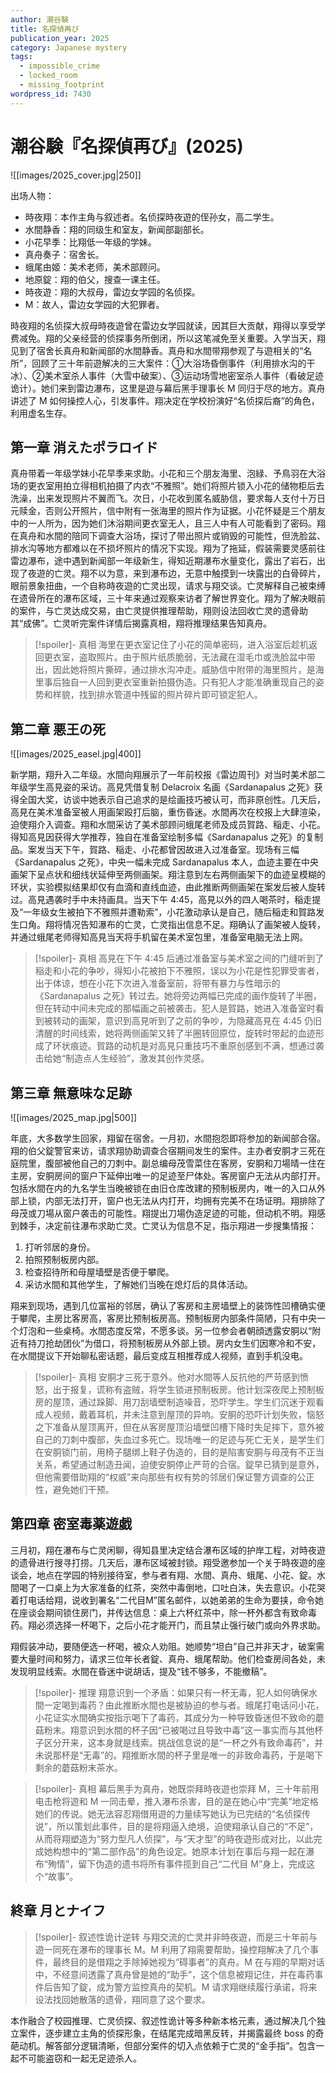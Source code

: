 ```yaml
---
author: 潮谷験
title: 名探偵再び
publication_year: 2025
category: Japanese mystery
tags:
  - impossible_crime
  - locked_room
  - missing_footprint
wordpress_id: 7430
---
```

# 潮谷験『名探偵再び』(2025)

![[images/2025_cover.jpg|250]]

出场人物：
- 時夜翔：本作主角与叙述者。名侦探時夜遊的侄孙女，高二学生。
- 水間静香：翔的同级生和室友，新闻部副部长。
- 小花早季：比翔低一年级的学妹。
- 真舟奏子：宿舍长。
- 蛾尾由姬：美术老师，美术部顾问。
- 地原錠：翔的伯父，搜查一课主任。
- 時夜遊：翔的大叔母，雷边女学园的名侦探。
- M：故人，雷边女学园的大犯罪者。

時夜翔的名侦探大叔母時夜遊曾在雷边女学园就读，因其巨大贡献，翔得以享受学费减免。翔的父亲经营的侦探事务所倒闭，所以这笔减免至关重要。入学当天，翔见到了宿舍长真舟和新闻部的水間静香。真舟和水間带翔参观了与遊相关的“名所”，回顾了三十年前遊解决的三大案件：①大浴场昏倒事件（利用排水沟的干冰）、②美术室杀人事件（大雪中破案）、③运动场雪地密室杀人事件（看破足迹诡计）。她们来到雷边瀑布，这里是遊与幕后黑手理事长 M 同归于尽的地方。真舟讲述了 M 如何操控人心，引发事件。翔决定在学校扮演好“名侦探后裔”的角色，利用虚名生存。

## 第一章 消えたポラロイド

真舟带着一年级学妹小花早季来求助。小花和三个朋友海里、泡緑、予鳥羽在大浴场的更衣室用拍立得相机拍摄了内衣“不雅照”。她们将照片锁入小花的储物柜后去洗澡，出来发现照片不翼而飞。次日，小花收到匿名威胁信，要求每人支付十万日元赎金，否则公开照片，信中附有一张海里的照片作为证据。小花怀疑是三个朋友中的一人所为，因为她们沐浴期间更衣室无人，且三人中有人可能看到了密码。翔在真舟和水間的陪同下调查大浴场，探讨了带出照片或销毁的可能性，但洗脸盆、排水沟等地方都难以在不损坏照片的情况下实现。翔为了拖延，假装需要灵感前往雷边瀑布，途中遇到新闻部一年级新生，得知近期瀑布水量变化，露出了岩石，出现了夜遊的亡灵。翔不以为意，来到瀑布边，无意中触摸到一块露出的白骨碎片，眼前景象扭曲，一个自称時夜遊的亡灵出现，请求与翔交谈。亡灵解释自己被束缚在遗骨所在的瀑布区域，三十年来通过观察来访者了解世界变化。翔为了解决眼前的案件，与亡灵达成交易，由亡灵提供推理帮助，翔则设法回收亡灵的遗骨助其“成佛”。亡灵听完案件详情后揭露真相，翔将推理结果告知真舟。

> [!spoiler]- 真相
> 海里在更衣室记住了小花的简单密码，进入浴室后趁机返回更衣室，盗取照片。由于照片纸质脆弱，无法藏在湿毛巾或洗脸盆中带出，因此她将照片撕碎，通过排水沟冲走。威胁信中附带的海里照片，是海里事后独自一人回到更衣室重新拍摄伪造。只有犯人才能准确重现自己的姿势和样貌，找到排水管道中残留的照片碎片即可锁定犯人。

## 第二章 悪王の死

![[images/2025_easel.jpg|400]]

新学期，翔升入二年级。水間向翔展示了一年前校报《雷边周刊》对当时美术部二年级学生高見姿的采访。高見凭借复制 Delacroix 名画《Sardanapalus 之死》获得全国大奖，访谈中她表示自己追求的是绘画技巧被认可，而非原创性。几天后，高見在美术准备室被人用画架殴打后脑，重伤昏迷。水間再次在校报上大肆渲染，迫使翔介入调查。翔和水間采访了美术部顾问蛾尾老师及成员賀路、稲走、小花。得知高見因获得大学推荐，独自在准备室绘制多幅《Sardanapalus 之死》的复制品。案发当天下午，賀路、稲走、小花都曾因故进入过准备室。现场有三幅《Sardanapalus 之死》，中央一幅未完成 Sardanapalus 本人，血迹主要在中央画架下呈点状和细线状延伸至两侧画架。翔注意到左右两侧画架下的血迹呈模糊的环状，实验模拟结果却仅有血滴和直线血迹，由此推断两侧画架在案发后被人旋转过。高見遇袭时手中未持画具。当天下午 4:45，高見以外的四人喝茶时，稲走提及“一年级女生被拍下不雅照并遭勒索”，小花激动承认是自己，随后稲走和賀路发生口角。翔将情况告知瀑布的亡灵，亡灵指出信息不足。翔确认了画架被人旋转，并通过蛾尾老师得知高見当天将手机留在美术室包里，准备室电脑无法上网。

> [!spoiler]- 真相
> 高見在下午 4:45 后通过准备室与美术室之间的门缝听到了稲走和小花的争吵，得知小花被拍下不雅照，误以为小花是性犯罪受害者，出于体谅，想在小花下次进入准备室前，将带有暴力与性暗示的《Sardanapalus 之死》转过去。她将旁边两幅已完成的画作旋转了半圈，但在转动中间未完成的那幅画之前被袭击。犯人是賀路，她进入准备室时看到被转动的画架，意识到高見听到了之前的争吵，为隐藏高見在 4:45 仍旧清醒的时间线索，她将两侧画架又转了半圈转回原位，旋转时带起的血迹形成了环状痕迹。賀路的动机是对高見只重技巧不重原创感到不满，想通过袭击给她“制造点人生经验”，激发其创作灵感。

## 第三章 無意味な足跡

![[images/2025_map.jpg|500]]

年底，大多数学生回家，翔留在宿舍。一月初，水間抱怨即将参加的新闻部合宿。翔的伯父錠警官来访，请求翔协助调查合宿期间发生的案件。主办者安胴才三死在庭院里，腹部被他自己的刀刺中。副总编母茂雪菜住在客房，安胴和刀場晴一住在主房，安胴房间的窗户下延伸出唯一的足迹至尸体处。客房窗户无法从内部打开。包括水間在内的九名学生当晚被锁在由旧仓库改建的预制板房内，唯一的入口从外部上锁，内部无法打开，窗户也无法从内打开，均拥有完美不在场证明。翔排除了母茂或刀場从窗户袭击的可能性。翔提出刀場伪造足迹的可能，但动机不明。翔感到棘手，决定前往瀑布求助亡灵。亡灵认为信息不足，指示翔进一步搜集情报：
1. 打听邻居的身份。
2. 拍照预制板房内部。
3. 检查招待所和母屋墙壁是否便于攀爬。
4. 采访水間和其他学生，了解她们当晚在熄灯后的具体活动。

翔来到现场，遇到几位富裕的邻居，确认了客房和主房墙壁上的装饰性凹槽确实便于攀爬，主房比客房高，客房比预制板房高。预制板房内部条件简陋，只有中央一个灯泡和一些桌椅。水間态度反常，不愿多谈。另一位参会者朝顔透露安胴以“附近有持刀抢劫团伙”为借口，将预制板房从外部上锁。房内女生们因寒冷和不安，在水間提议下开始聊私密话题，最后变成互相推荐成人视频，直到手机没电。

> [!spoiler]- 真相
> 安胴才三死于意外。他对水間等人反抗他的严苛感到愤怒，出于报复，谎称有盗贼，将学生锁进预制板房。他计划深夜爬上预制板房的屋顶，通过跺脚、用刀刮墙壁制造噪音，恐吓学生。学生们沉迷于观看成人视频，戴着耳机，并未注意到屋顶的异响。安胴的恐吓计划失败，恼怒之下准备从屋顶离开，但在从客房屋顶沿墙壁凹槽下降时失足摔下，意外被自己的刀刺中腹部，失血过多死亡。现场唯一的足迹与死亡无关，是学生们在安胴锁门前，用椅子腿绑上鞋子伪造的，目的是陷害安胴与母茂有不正当关系，希望通过制造丑闻，迫使安胴停止严苛的合宿。錠早已猜到是意外，但他需要借助翔的“权威”来向那些有权有势的邻居们保证警方调查的公正性，避免她们干预。

## 第四章 密室毒薬遊戯

三月初，翔在瀑布与亡灵闲聊，得知县里决定结合瀑布区域的护岸工程，对時夜遊的遗骨进行搜寻打捞。几天后，瀑布区域被封锁。翔受邀参加一个关于時夜遊的座谈会，地点在学园的特别接待室，参与者有翔、水間、真舟、蛾尾、小花、錠。水間喝了一口桌上为大家准备的红茶，突然中毒倒地，口吐白沫，失去意识。小花哭着打电话给翔，说收到署名“二代目M”匿名邮件，以她弟弟的生命为要挟，命令她在座谈会期间锁住房门，并传达信息：桌上六杯红茶中，除一杯外都含有致命毒药。翔必须选择一杯喝下，之后小花才能开门，而且禁止强行破门或向外界求助。

翔假装冲动，要随便选一杯喝，被众人劝阻。她顺势“坦白”自己并非天才，破案需要大量时间和努力，请求三位年长者錠、真舟、蛾尾帮助。他们检查房间各处，未发现明显线索。水間在昏迷中说胡话，提及“钱不够多，不能撤稿”。

> [!spoiler]- 推理
> 翔意识到一个矛盾：如果只有一杯无毒，犯人如何确保水間一定喝到毒药？由此推断水間也是被胁迫的参与者。蛾尾打电话问小花，小花证实水間确实按指示喝下了毒药，其成分为一种导致昏迷但不致命的蘑菇粉末。翔意识到水間的杯子因“已被喝过且导致中毒”这一事实而与其他杯子区分开来，这本身就是线索。挑战信息说的是“一杯之外有致命毒药”，并未说那杯是“无毒”的。翔推断水間的杯子里是唯一的非致命毒药，于是喝下剩余的蘑菇粉末茶水。

> [!spoiler]- 真相
> 幕后黑手为真舟，她既崇拜時夜遊也崇拜 M，三十年前用电击枪将遊和 M 一同击晕，推入瀑布杀害，目的是在她心中“完美”地定格她们的传说。她无法容忍翔借用遊的力量续写她认为已完结的“名侦探传说”，所以策划此事件，目的是将翔逼入绝境，迫使翔承认自己的“不足”，从而将翔塑造为“努力型凡人侦探”，与“天才型”的時夜遊形成对比，以此完成她构想中的“第二部作品”的角色设定。她原本计划在事后与翔一起在瀑布“殉情”，留下伪造的遗书将所有事件揽到自己“二代目 M”身上，完成这个“故事”。

## 終章 月とナイフ

> [!spoiler]- 叙述性诡计逆转
> 与翔交流的亡灵并非時夜遊，而是三十年前与遊一同死在瀑布的理事长 M。M 利用了翔需要帮助，操控翔解决了几个事件，最终目的是借翔之手除掉她视为“碍事者”的真舟。M 在与翔的早期对话中，不经意间透露了真舟曾是她的“助手”，这个信息被翔记住，并在毒药事件后告知了錠，成为警方监控真舟的契机。M 请求翔继续履行承诺，将来设法找回她散落的遗骨，翔同意了这个要求。

本作融合了校园推理、亡灵侦探、叙述性诡计等多种新本格元素，通过解决几个独立案件，逐步建立主角的侦探形象，在结尾完成暗黑反转，并揭露最终 boss 的奇葩动机。解答部分逻辑清晰，但部分案件的切入点依赖于亡灵的“金手指”。包含一起不可能盗窃和一起无足迹杀人。